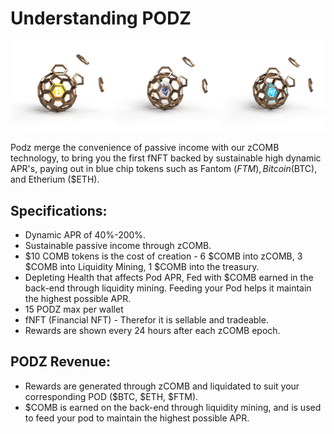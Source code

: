 # Understanding PODZ

![](<../.gitbook/assets/image (12).png>)

Podz merge the convenience of passive income with our zCOMB technology, to bring you the first fNFT backed by sustainable high dynamic APR's, paying out in blue chip tokens such as Fantom ($FTM), Bitcoin ($BTC), and Etherium ($ETH).



## Specifications:

* Dynamic APR of 40%-200%.
* Sustainable passive income through zCOMB.
* $10 COMB tokens is the cost of creation - 6 $COMB into zCOMB, 3 $COMB into Liquidity Mining, 1 $COMB into the treasury.
* Depleting Health that affects Pod APR, Fed with $COMB earned in the back-end through liquidity mining. Feeding your Pod helps it maintain the highest possible APR.
* 15 PODZ max per wallet
* fNFT (Financial NFT) - Therefor it is sellable and tradeable.
* Rewards are shown every 24 hours after each zCOMB epoch.



## PODZ Revenue:

* Rewards are generated through zCOMB and liquidated to suit your corresponding POD ($BTC, $ETH, $FTM).
* $COMB is earned on the back-end through liquidity mining, and is used to feed your pod to maintain the highest possible APR.

